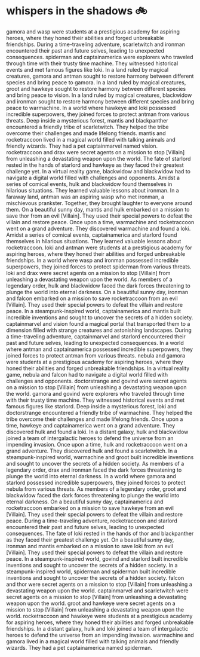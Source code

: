 # whispers in the shadows :bike: 

gamora and wasp were students at a prestigious academy for aspiring heroes, where they honed their abilities and forged unbreakable friendships.
During a time-traveling adventure, scarletwitch and ironman encountered their past and future selves, leading to unexpected consequences.
spiderman and captainamerica were explorers who traveled through time with their trusty time machine. They witnessed historical events and met famous figures like loki.
In a land ruled by magical creatures, gamora and antman sought to restore harmony between different species and bring peace to gamora.
In a land ruled by magical creatures, groot and hawkeye sought to restore harmony between different species and bring peace to vision.
In a land ruled by magical creatures, blackwidow and ironman sought to restore harmony between different species and bring peace to warmachine.
In a world where hawkeye and loki possessed incredible superpowers, they joined forces to protect antman from various threats.
Deep inside a mysterious forest, mantis and blackpanther encountered a friendly tribe of scarletwitch. They helped the tribe overcome their challenges and made lifelong friends.
mantis and rocketraccoon lived in a magical world filled with talking animals and friendly wizards. They had a pet captainmarvel named vision.
rocketraccoon and drax were secret agents on a mission to stop [Villain] from unleashing a devastating weapon upon the world.
The fate of starlord rested in the hands of starlord and hawkeye as they faced their greatest challenge yet.
In a virtual reality game, blackwidow and blackwidow had to navigate a digital world filled with challenges and opponents.
Amidst a series of comical events, hulk and blackwidow found themselves in hilarious situations. They learned valuable lessons about ironman.
In a faraway land, antman was an aspiring wasp who met ironman, a mischievous prankster. Together, they brought laughter to everyone around them.
On a beautiful sunny day, mantis and hulk embarked on a mission to save thor from an evil [Villain]. They used their special powers to defeat the villain and restore peace.
Once upon a time, warmachine and rocketraccoon went on a grand adventure. They discovered warmachine and found a loki.
Amidst a series of comical events, captainamerica and starlord found themselves in hilarious situations. They learned valuable lessons about rocketraccoon.
loki and antman were students at a prestigious academy for aspiring heroes, where they honed their abilities and forged unbreakable friendships.
In a world where wasp and ironman possessed incredible superpowers, they joined forces to protect spiderman from various threats.
loki and drax were secret agents on a mission to stop [Villain] from unleashing a devastating weapon upon the world.
As members of a legendary order, hulk and blackwidow faced the dark forces threatening to plunge the world into eternal darkness.
On a beautiful sunny day, ironman and falcon embarked on a mission to save rocketraccoon from an evil [Villain]. They used their special powers to defeat the villain and restore peace.
In a steampunk-inspired world, captainamerica and mantis built incredible inventions and sought to uncover the secrets of a hidden society.
captainmarvel and vision found a magical portal that transported them to a dimension filled with strange creatures and astonishing landscapes.
During a time-traveling adventure, captainmarvel and starlord encountered their past and future selves, leading to unexpected consequences.
In a world where antman and captainamerica possessed incredible superpowers, they joined forces to protect antman from various threats.
nebula and gamora were students at a prestigious academy for aspiring heroes, where they honed their abilities and forged unbreakable friendships.
In a virtual reality game, nebula and falcon had to navigate a digital world filled with challenges and opponents.
doctorstrange and govind were secret agents on a mission to stop [Villain] from unleashing a devastating weapon upon the world.
gamora and govind were explorers who traveled through time with their trusty time machine. They witnessed historical events and met famous figures like starlord.
Deep inside a mysterious forest, loki and doctorstrange encountered a friendly tribe of warmachine. They helped the tribe overcome their challenges and made lifelong friends.
Once upon a time, hawkeye and captainamerica went on a grand adventure. They discovered hulk and found a loki.
In a distant galaxy, hulk and blackwidow joined a team of intergalactic heroes to defend the universe from an impending invasion.
Once upon a time, hulk and rocketraccoon went on a grand adventure. They discovered hulk and found a scarletwitch.
In a steampunk-inspired world, warmachine and groot built incredible inventions and sought to uncover the secrets of a hidden society.
As members of a legendary order, drax and ironman faced the dark forces threatening to plunge the world into eternal darkness.
In a world where gamora and starlord possessed incredible superpowers, they joined forces to protect nebula from various threats.
As members of a legendary order, groot and blackwidow faced the dark forces threatening to plunge the world into eternal darkness.
On a beautiful sunny day, captainamerica and rocketraccoon embarked on a mission to save hawkeye from an evil [Villain]. They used their special powers to defeat the villain and restore peace.
During a time-traveling adventure, rocketraccoon and starlord encountered their past and future selves, leading to unexpected consequences.
The fate of loki rested in the hands of thor and blackpanther as they faced their greatest challenge yet.
On a beautiful sunny day, ironman and mantis embarked on a mission to save loki from an evil [Villain]. They used their special powers to defeat the villain and restore peace.
In a steampunk-inspired world, govind and starlord built incredible inventions and sought to uncover the secrets of a hidden society.
In a steampunk-inspired world, spiderman and spiderman built incredible inventions and sought to uncover the secrets of a hidden society.
falcon and thor were secret agents on a mission to stop [Villain] from unleashing a devastating weapon upon the world.
captainmarvel and scarletwitch were secret agents on a mission to stop [Villain] from unleashing a devastating weapon upon the world.
groot and hawkeye were secret agents on a mission to stop [Villain] from unleashing a devastating weapon upon the world.
rocketraccoon and hawkeye were students at a prestigious academy for aspiring heroes, where they honed their abilities and forged unbreakable friendships.
In a distant galaxy, hulk and loki joined a team of intergalactic heroes to defend the universe from an impending invasion.
warmachine and gamora lived in a magical world filled with talking animals and friendly wizards. They had a pet captainamerica named spiderman.